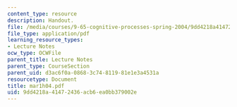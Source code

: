 ```yaml
---
content_type: resource
description: Handout.
file: /media/courses/9-65-cognitive-processes-spring-2004/9dd4218a41472436acb6ea0bb379002e_mar1h04.pdf
file_type: application/pdf
learning_resource_types:
- Lecture Notes
ocw_type: OCWFile
parent_title: Lecture Notes
parent_type: CourseSection
parent_uid: d3ac6f0a-0868-3c74-8119-81e1e3a4531a
resourcetype: Document
title: mar1h04.pdf
uid: 9dd4218a-4147-2436-acb6-ea0bb379002e
---
```

